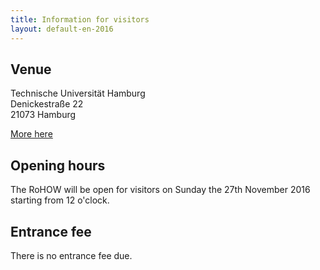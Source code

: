 ```yaml
---
title: Information for visitors
layout: default-en-2016
---
```


## Venue

Technische Universität Hamburg  
Denickestraße 22  
21073 Hamburg  

[More here](besucher.html)

## Opening hours

The RoHOW will be open for visitors on Sunday the 27th November 2016 starting from 12 o'clock.

## Entrance fee

There is no entrance fee due.
